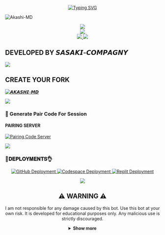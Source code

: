 <p align="center">
  <a href="https://git.io/typing-svg">
    <img src="https://readme-typing-svg.demolab.com?font=EB+Garamond&weight=800&size=28&duration=4000&pause=1000&random=false&width=435&lines=+𝘼𝙆𝘼𝙎𝙃𝙄-𝙈𝘿;WHATSAPP+☑️++BOT;DEVELOPED+BY+𝙎𝘼𝙎𝘼𝙆𝙄-𝘾𝙊𝙈𝙋𝘼𝙂𝙉𝙔" alt="Typing SVG" />
  </a>
</p>

![Akashi-MD ](https://i.imgur.com/A6V19iC.jpeg)
<p align="center">
<a href="https://www.youtube.com/@SSK-FAMILYCAMPAGNY"><img src="https://img.shields.io/badge/YouTube-ff0000?style=for-the-badge&logo=youtube&logoColor=ff000000&link=https://youtube.com/@SSK-FAMILYCAMPAGNY" /><br>
<a href="https://whatsapp.com/channel/0029Vajrhmz96H4IsEjh4a41"><img src="https://img.shields.io/badge/WhatsApp Channel-25D366?style=for-the-badge&logo=whatsapp&logoColor=white&link=https://whatsapp.com/channel/0029Vajrhmz96H4IsEjh4a41" /><br>
<a href="https://t.me/+242067274660"><img src="https://img.shields.io/badge/Telegram-00FFFF?style=for-the-badge&logo=telegram&logoColor=white" />
<a><img src='https://i.imgur.com/A6V19iC.jpeg'/></a>

## DEVELOPED BY 𝙎𝘼𝙎𝘼𝙆𝙄-𝘾𝙊𝙈𝙋𝘼𝙂𝙉𝙔 

<a><img src='https://i.imgur.com/A6V19iC.gif'/></a>


## CREATE YOUR FORK
<a href="https://github.com/AKASHI-SASAKI/Akashi-MD/fork">
  <img title="𝘼𝙆𝘼𝙎𝙃𝙄-𝙈𝘿" src="https://img.shields.io/badge/FORK-𝘼𝙆𝘼𝙎𝙃𝙄-red?color=red&style=for-the-badge&logo=stackshare">
</a>

<a><img src='https://i.imgur.com/A6V19iC.gif'/></a>


### 🔐 Generate Pair Code For Session

#### PAIRING SERVER 
<a href="https://akashi-sei-sax-1.onrender.com/" target="_blank">
  <img alt="Pairing Code Server " src="https://img.shields.io/badge/PAIRING CODE-green?style=for-the-badge&logo=opencv&logoColor=white"/>
</a>

<a><img src='https://i.imgur.com/A6V19iC.gif'/></a>


###  🐛𝐃𝐄𝐏𝐋𝐎𝐘𝐌𝐄𝐍𝐓𝐒👌

<div align="center">
  <!-- Badges for deployment -->
  <a href="https://youtu.be/AZg7UMMy6q8?si=_YyYGgUS1AL9oR-B" target="_blank">
    <img src="https://img.shields.io/badge/Deployment-GitHub-blue?style=for-the-badge&logo=github" alt="GitHub Deployment" />
  </a>
  <a href="https://youtu.be/4b1HNuaQx54?si=CSRoq27E8nS0AeNA" target="_blank">
    <img src="https://img.shields.io/badge/Deployment-Codespace-blue?style=for-the-badge&logo=github" alt="Codespace Deployment" />
  </a>
  <a href="https://youtu.be/yH2KCK0AD4I?si=F5tjgBpK4ZQO0F-x" target="_blank">
    <img src="https://img.shields.io/badge/Deployment-Replit-blue?style=for-the-badge&logo=replit" alt="Replit Deployment" />
  </a>
  
<a><img src='https://i.imgur.com/A6V19iC.gif'/></a>


## ⚠️ WARNING ⚠️

I am not responsible for any damage caused by this bot. Use this bot at your own risk. It is developed for educational purposes only. Any malicious use is strictly discouraged.



<details>
  <summary><strong>Show more</strong></summary>




## 𝘿𝙚𝙫𝙚𝙡𝙤𝙥𝙚𝙧

<a href="https://github.com/AKASHI-SASAKI">
  <img src="https://github.com/DRK-S-TEN.png" width="200" height="200" alt="AKASHI-SASAKi"/>
</a>
<p align="center"><strong>AKASHI-SASAKI</strong></p>









## DATABSE URL

```bash
postgresql://testbot_2m27_user:Az7LOxZBevfQ7qiZ2aKDwQ4325uumm4v@dpg-crngb4o8fa8c738fs4b0-a.oregon-postgres.render.com/testbot_2m27
